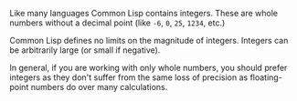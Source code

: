 Like many languages Common Lisp contains integers. These are whole numbers without a decimal point (like `-6`, `0`, `25`, `1234`,
etc.)

Common Lisp defines no limits on the magnitude of integers. Integers can be arbitrarily large (or small if negative).

In general, if you are working with only whole numbers, you should prefer
integers as they don't suffer from the same loss of precision as floating-point
numbers do over many calculations.